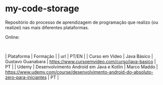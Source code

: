# my-code-storage


Repositório do processo de aprendizagem de programação que realizo (ou realizei) nas mais diferentes plataformas.



Online:

<br>

|  Plataforma     |   Formação                               |                     |  url                                                                                   | PT/EN |
| Curso em Vídeo  | Java Básico                              |  Gustavo Guanabara  | https://www.cursoemvideo.com/curso/java-basico                                         |  PT  |
| Udemy           | Desenvolvimento Android em Java e Kotlin |  Marco Maddo        | https://www.udemy.com/course/desenvolvimento-android-do-absoluto-zero-para-iniciantes  |  PT  |